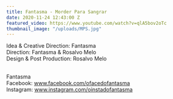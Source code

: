 ```yaml
---
title: Fantasma - Morder Para Sangrar
date: 2020-11-24 12:43:00 Z
featured_video: https://www.youtube.com/watch?v=qlA5bov2oTc
thumbnail_image: "/uploads/MPS.jpg"
---
```


Idea & Creative Direction: Fantasma<br>
Direction: Fantasma & Rosalvo Melo<br>
Design & Post Production: Rosalvo Melo<br>



<br>Fantasma<br>
Facebook: www.facebook.com/ofacedofantasma<br>
Instagram: www.instagram.com/oinstadofantasma<br>